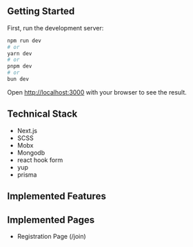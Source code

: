 ## Getting Started

First, run the development server:

```bash
npm run dev
# or
yarn dev
# or
pnpm dev
# or
bun dev
```

Open [http://localhost:3000](http://localhost:3000) with your browser to see the result.


## Technical Stack
- Next.js
- SCSS
- Mobx
- Mongodb
- react hook form
- yup
- prisma

## Implemented Features

## Implemented Pages
 - Registration Page (/join)
